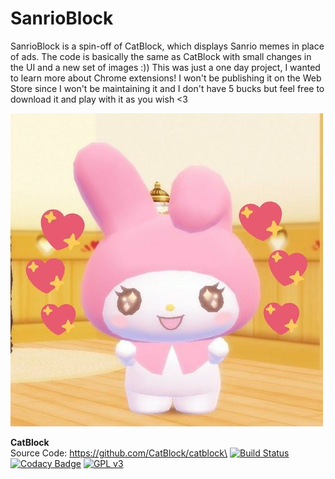 
SanrioBlock
========
SanrioBlock is a spin-off of CatBlock, which displays Sanrio memes in place of ads. The code is basically the same as CatBlock with small changes in the UI and a new set of images :)) This was just a one day project, I wanted to learn more about Chrome extensions! I won't be publishing it on the Web Store since I won't be maintaining it and I don't have 5 bucks but feel free to download it and play with it as you wish <3

![alt text](readmeimg.jpg)

**CatBlock**\
Source Code: https://github.com/CatBlock/catblock\
[![Build Status](https://travis-ci.org/CatBlock/catblock.svg?branch=master)](https://travis-ci.org/CatBlock/catblock)
[![Codacy Badge](https://api.codacy.com/project/badge/Grade/cc8d000f77bb427caa8b0293d9b5d225)](https://www.codacy.com/app/tomastaro/catblock?utm_source=github.com&amp;utm_medium=referral&amp;utm_content=CatBlock/catblock&amp;utm_campaign=Badge_Grade)
[![GPL v3](https://img.shields.io/badge/License-GPLv3-blue.svg)](https://github.com/CatBlock/catblock/blob/master/LICENSE.txt)
